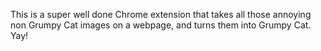 This is a super well done Chrome extension that takes all those annoying non Grumpy Cat images on a webpage, and turns them into Grumpy Cat. Yay!
